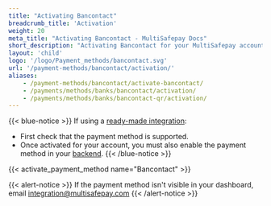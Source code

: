 ```yaml
---
title: "Activating Bancontact"
breadcrumb_title: 'Activation'
weight: 20
meta_title: "Activating Bancontact - MultiSafepay Docs"
short_description: "Activating Bancontact for your MultiSafepay account"
layout: 'child'
logo: '/logo/Payment_methods/bancontact.svg'
url: '/payment-methods/bancontact/activation/'
aliases: 
    - /payment-methods/bancontact/activate-bancontact/
    - /payments/methods/banks/bancontact/activation/
    - /payments/methods/banks/bancontact-qr/activation/
---
```


{{< blue-notice >}} If using a [ready-made integration](/integrations/ready-made/): 

- First check that the payment method is supported. 
- Once activated for your account, you must also enable the payment method in your [backend](/glossaries/multisafepay-glossary/#backend).  {{< /blue-notice >}}

{{< activate_payment_method name="Bancontact" >}}

{{< alert-notice >}} If the payment method isn't visible in your dashboard, email <integration@multisafepay.com> {{< /alert-notice >}}


